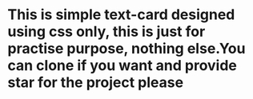 # This is simple text-card designed using css only, this is just for practise purpose, nothing else.You can clone if you want and provide star for the project please
